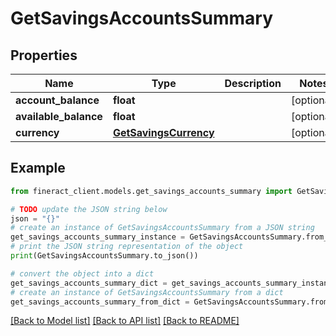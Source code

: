 # GetSavingsAccountsSummary


## Properties

Name | Type | Description | Notes
------------ | ------------- | ------------- | -------------
**account_balance** | **float** |  | [optional] 
**available_balance** | **float** |  | [optional] 
**currency** | [**GetSavingsCurrency**](GetSavingsCurrency.md) |  | [optional] 

## Example

```python
from fineract_client.models.get_savings_accounts_summary import GetSavingsAccountsSummary

# TODO update the JSON string below
json = "{}"
# create an instance of GetSavingsAccountsSummary from a JSON string
get_savings_accounts_summary_instance = GetSavingsAccountsSummary.from_json(json)
# print the JSON string representation of the object
print(GetSavingsAccountsSummary.to_json())

# convert the object into a dict
get_savings_accounts_summary_dict = get_savings_accounts_summary_instance.to_dict()
# create an instance of GetSavingsAccountsSummary from a dict
get_savings_accounts_summary_from_dict = GetSavingsAccountsSummary.from_dict(get_savings_accounts_summary_dict)
```
[[Back to Model list]](../README.md#documentation-for-models) [[Back to API list]](../README.md#documentation-for-api-endpoints) [[Back to README]](../README.md)



